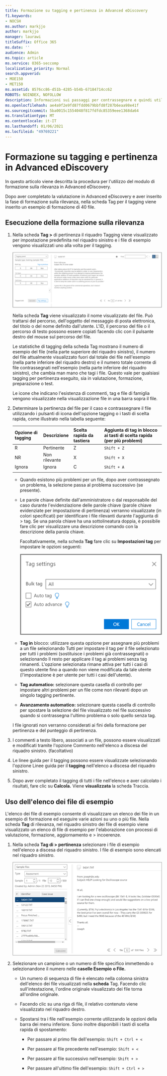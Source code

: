 ```yaml
---
title: Formazione su tagging e pertinenza in Advanced eDiscovery
f1.keywords:
- NOCSH
ms.author: markjjo
author: markjjo
manager: laurawi
titleSuffix: Office 365
ms.date: ''
audience: Admin
ms.topic: article
ms.service: O365-seccomp
localization_priority: Normal
search.appverid:
- MOE150
- MET150
ms.assetid: 8576cc86-d51b-4285-b54b-67184714cc62
ROBOTS: NOINDEX, NOFOLLOW
description: Informazioni sui passaggi per contrassegnare e quindi utilizzare un esempio di formazione di 40 file durante la fase di formazione sulla rilevanza di Advanced eDiscovery.
ms.openlocfilehash: ae4a9f2e9fd87fdd0679bbfd8f287b6eaa98e41f
ms.sourcegitcommit: 5ba0015c1554048f817fdfdc85359eee1368da64
ms.translationtype: MT
ms.contentlocale: it-IT
ms.lasthandoff: 01/06/2021
ms.locfileid: "49769221"
---
```

# <a name="tagging-and-relevance-training-in-advanced-ediscovery"></a>Formazione su tagging e pertinenza in Advanced eDiscovery
  
In questo articolo viene descritta la procedura per l'utilizzo del modulo di formazione sulla rilevanza in Advanced eDiscovery.
  
Dopo aver completato la valutazione in Advanced eDiscovery e aver inserito la fase di formazione sulla rilevanza, nella scheda Tag per il tagging viene inserito un esempio di formazione di 40 file.
  
## <a name="performing-relevance-training"></a>Esecuzione della formazione sulla rilevanza

1. Nella scheda **Tag \>** di pertinenza il riquadro Tagging viene visualizzato per impostazione predefinita nel riquadro sinistro e i file di esempio vengono visualizzati uno alla volta per il tagging.

    ![Pannello Tag di pertinenza](../media/0cf19ab4-b427-4a7f-8749-0f4ed9afaf58.png)
  
    Nella scheda **Tag** viene visualizzato il nome visualizzato del file. Può trattarsi del percorso, dell'oggetto del messaggio di posta elettronica, del titolo o del nome definito dall'utente. L'ID, il percorso del file o il percorso di testo possono essere copiati facendo clic con il pulsante destro del mouse sul percorso del file.

    Le  statistiche di tagging della scheda Tag mostrano il numero di esempio del file (nella parte superiore del riquadro sinistro), il numero del file attualmente visualizzato fuori dal totale dei file nell'esempio (nella parte inferiore del riquadro destro) e il numero totale corrente di file contrassegnati nell'esempio (nella parte inferiore del riquadro sinistro), che cambia man mano che tagi i file. Questo vale per qualsiasi tagging per pertinenza eseguito, sia in valutazione, formazione, preparazione o test.

    Le icone che indicano l'esistenza di commenti, tag e file di famiglia vengono visualizzate nella visualizzazione file in una barra sopra il file.

2. Determinare la pertinenza del file per il caso e contrassegnare il file utilizzando i pulsanti di icona dell'opzione tagging o i tasti di scelta rapida, come illustrato nella tabella seguente:

   |**Opzione di tagging**|**Descrizione**|**Scelta rapida da tastiera**|**Aggiunta di tag in blocco ai tasti di scelta rapida (per più problemi)**|
   |-----|-----|-----|-----|
   |R  <br/> |Pertinente  <br/> |Z  <br/> |`Shift + Z`  <br/> |
   |NR  <br/> |Non rilevante  <br/> |X  <br/> |`Shift + X`  <br/> |
   |Ignora  <br/> |Ignora  <br/> |C  <br/> |`Shift + A`  <br/> |
   |||||

   - Quando esistono più problemi per un file, dopo aver contrassegnato un problema, la selezione passa al problema successivo (se presente).  

   - Le parole chiave definite dall'amministratore o dal responsabile del caso durante l'evidenziazione delle parole chiave (parole chiave evidenziate per impostazione di pertinenza) verranno visualizzate (in colori specificati) per identificare i file rilevanti durante l'aggiunta di \> tag. Se una parola chiave ha una sottolineatura doppia, è possibile fare clic per visualizzare una descrizione comando con la descrizione della parola chiave.

     Facoltativamente, nella scheda **Tag** fare clic su **Impostazioni tag** per impostare le opzioni seguenti:

      ![Impostazioni Tag di pertinenza](../media/533e89fa-7eb4-409e-ab07-f5aab9296dd8.png)
  
   - **Tag in** blocco: utilizzare questa opzione per  assegnare più problemi a un file selezionando Tutti per impostare il  tag per il file selezionato per tutti i problemi (sostituisce i problemi già contrassegnati) o selezionando Il resto per applicare il tag ai problemi senza tag rimanenti. L'opzione selezionata rimane attiva per tutti i casi di questo utente fino a quando non viene modificata da tale utente (l'impostazione è per utente per tutti i casi dell'utente).

   - **Tag automatico:** selezionare questa casella di controllo per impostare altri problemi per un file come non rilevanti dopo un singolo tagging pertinente.

   - **Avanzamento automatico:** selezionare questa casella di controllo per spostare la selezione del file visualizzato nel file successivo quando si contrassegna l'ultimo problema o solo quello senza tag.

    I file ignorati non verranno considerati ai fini della formazione per pertinenza e del punteggio di pertinenza.

3. I commenti a testo libero, associati a un file,  possono essere visualizzati e modificati tramite l'opzione Commento nell'elenco a discesa del riquadro sinistro. (facoltativo)

4. Le linee guida per il tagging possono essere visualizzate selezionando l'opzione Linee guida per il **tagging** nell'elenco a discesa del riquadro sinistro.

5. Dopo aver completato il tagging di tutti i file nell'elenco e aver calcolato i risultati, fare clic su **Calcola.** Viene **visualizzata** la scheda Traccia.  

## <a name="working-with-the-sample-files-list"></a>Uso dell'elenco dei file di esempio

L'elenco dei file di esempio consente di visualizzare un elenco dei file in un esempio di formazione ed eseguire varie azioni su uno o più file. Nella scheda **Tag** di rilevanza, nel riquadro sinistro dei file di esempio viene visualizzato un elenco di file di esempio per l'elaborazione con processi di valutazione, formazione, aggiornamento e \>  incoerenze. 
  
1. Nella scheda **Tag di \> pertinenza** selezionare i file di esempio nell'elenco a discesa del riquadro sinistro. I file di esempio sono elencati nel riquadro sinistro.

    ![Elenco di file campione per Tag di pertinenza](../media/fd058bdd-645a-4af1-a1eb-bff08581cb18.png)
  
2. Selezionare un campione o un numero di file specifico immettendo o selezionandone il numero nelle **caselle Esempio** **o File.**

   - Un numero di sequenza di file è elencato nella colonna sinistra dell'elenco dei file visualizzati nella **scheda** Tag. Facendo clic sull'intestazione, l'ordine originale visualizzato dei file torna all'ordine originale.

   - Facendo clic su una riga di file, il relativo contenuto viene visualizzato nel riquadro destro.

   - Spostarsi tra i file nell'esempio corrente utilizzando le opzioni della barra dei menu inferiore. Sono inoltre disponibili i tasti di scelta rapida di spostamento:
  
     - Per passare al primo file dell'esempio: `Shift + Ctrl + <`

     - Per passare al file precedente nell'esempio: `Shift + <`

     - Per passare al file successivo nell'esempio: `Shift + >`

     - Per passare all'ultimo file dell'esempio: `Shift + Ctrl + >`
